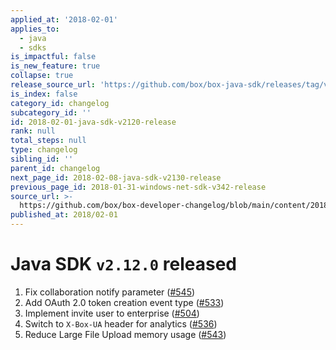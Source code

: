 ```yaml
---
applied_at: '2018-02-01'
applies_to:
  - java
  - sdks
is_impactful: false
is_new_feature: true
collapse: true
release_source_url: 'https://github.com/box/box-java-sdk/releases/tag/v2.12.0'
is_index: false
category_id: changelog
subcategory_id: ''
id: 2018-02-01-java-sdk-v2120-release
rank: null
total_steps: null
type: changelog
sibling_id: ''
parent_id: changelog
next_page_id: 2018-02-08-java-sdk-v2130-release
previous_page_id: 2018-01-31-windows-net-sdk-v342-release
source_url: >-
  https://github.com/box/box-developer-changelog/blob/main/content/2018/02-01-java-sdk-v2120-release.md
published_at: 2018/02-01
---
```

# Java SDK `v2.12.0` released

1. Fix collaboration notify parameter ([#545](https://github.com/box/box-java-sdk/pull/545))
2. Add OAuth 2.0 token creation event type ([#533](https://github.com/box/box-java-sdk/pull/533))
3. Implement invite user to enterprise ([#504](https://github.com/box/box-java-sdk/pull/504))
4. Switch to `X-Box-UA` header for analytics ([#536](https://github.com/box/box-java-sdk/pull/536))
5. Reduce Large File Upload memory usage ([#543](https://github.com/box/box-java-sdk/pull/543))